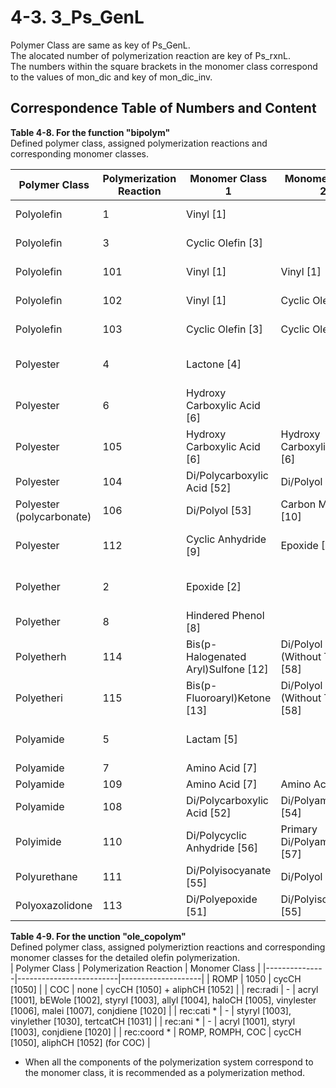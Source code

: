 # 4-3. 3_Ps_GenL  

Polymer Class are same as key of Ps_GenL.  
The alocated number of polymerization reaction are key of Ps_rxnL.  
The numbers within the square brackets in the monomer class correspond to the values of mon_dic and key of mon_dic_inv.  

## Correspondence Table of Numbers and Content  

**Table 4-8. For the function "bipolym"**  
Defined polymer class, assigned polymerization reactions and corresponding monomer classes.  

| Polymer Class  | Polymerization Reaction | Monomer Class 1    | Monomer Class 2    | Reaction Type         | Product          |
|----------------|-------------------------|--------------------|--------------------|-----------------------|------------------|
| Polyolefin     | 1                       | Vinyl \[1\]        |                    | Addition Chain Polymerization | Homopolymer |
| Polyolefin     | 3                       | Cyclic Olefin \[3\] |                   | Addition Chain Polymerization | Homopolymer |
| Polyolefin     | 101                     | Vinyl \[1\]        | Vinyl \[1\]        | Addition Chain Polymerization | Alternating copolymer |
| Polyolefin     | 102                     | Vinyl \[1\]        | Cyclic Olefin \[3\] | Addition Chain Polymerization | Alternating copolymer |
| Polyolefin     | 103                     | Cyclic Olefin \[3\] | Cyclic Olefin \[3\] | Addition Chain Polymerization | Alternating copolymer |
| Polyester      | 4                       | Lactone \[4\]      |                    | Ring-Opening Chain Polymerization | Homopolymer       |
| Polyester      | 6                       | Hydroxy Carboxylic Acid \[6\] |         | Polycondensation | Homopolymer |
| Polyester      | 105                     | Hydroxy Carboxylic Acid \[6\] | Hydroxy Carboxylic Acid \[6\] | Polycondensation | Alternating copolymer |
| Polyester      | 104                     | Di/Polycarboxylic Acid \[52\] | Di/Polyol \[53\]  | Polycondensation | Homopolymer |
| Polyester (polycarbonate) | 106          | Di/Polyol \[53\]   | Carbon Monoxide \[10\]       | Polycondensation | Homopolymer |
| Polyester      | 112                     | Cyclic Anhydride \[9\] | Epoxide \[2\]  | Ring-Opening Chain Polymerization | Homopolymer |
| Polyether      | 2                       | Epoxide \[2\]       |                   | Ring-Opening Chain Polymerization | Homopolymer |
| Polyether      | 8                       | Hindered Phenol \[8\] |                 | Polycondensation               | Homopolymer    |
| Polyetherh     | 114                     | Bis(p-Halogenated Aryl)Sulfone \[12\] | Di/Polyol (Without Thiol) \[58\] | Polycondensation | Homopolymer |
| Polyetheri     | 115                     | Bis(p-Fluoroaryl)Ketone \[13\] | Di/Polyol (Without Thiol) \[58\] | Polycondensation | Homopolymer |
| Polyamide      | 5                       | Lactam \[5\]       |                    | Ring-Opening Chain Polymerization | Homopolyme   |
| Polyamide      | 7                       | Amino Acid \[7\]   |                    | Polycondensation                  | Homopolymer |
| Polyamide      | 109                     | Amino Acid \[7\]   | Amino Acid \[7\]   | Polycondensation
| Polyamide      | 108                     | Di/Polycarboxylic Acid \[52\] | Di/Polyamine \[54\] | Polycondensation | Homopolymer |
| Polyimide      | 110                     | Di/Polycyclic Anhydride \[56\] | Primary Di/Polyamine \[57\] | Polycondensation | Homopolymer |
| Polyurethane   | 111                     | Di/Polyisocyanate \[55\]       | Di/Polyol \[53\]            | Polyaddition | Homopolymer |
| Polyoxazolidone | 113                    | Di/Polyepoxide \[51\] | Di/Polyisocyanate \[55\]    | Polyaddition | Homopolymer |


**Table 4-9. For the unction "ole_copolym"**  
Defined polymer class, assigned polymeriztion reactions and corresponding monomer classes for the detailed olefin polymerization.  
| Polymer Class | Polymerization Reaction | Monomer Class      | 
|---------------|-------------------------|--------------------|
| ROMP          | 1050                    | cycCH \[1050\]        |
| COC           | none                    | cycCH \[1050\] + aliphCH \[1052\] |
| rec:radi      | -                       | acryl \[1001\], bEWole \[1002\], styryl \[1003\], allyl \[1004\], haloCH \[1005\], vinylester \[1006\], malei \[1007\], conjdiene \[1020\] |
| rec:cati *    | -                       | styryl \[1003\], vinylether \[1030\], tertcatCH \[1031\] |
| rec:ani  *    | -                       | acryl \[1001\], styryl \[1003\], conjdiene \[1020\] |
| rec:coord *   | ROMP, ROMPH, COC        | cycCH \[1050\], aliphCH \[1052\] (for COC) |

* When all the components of the polymerization system correspond to the monomer class, it is recommended as a polymerization method.  